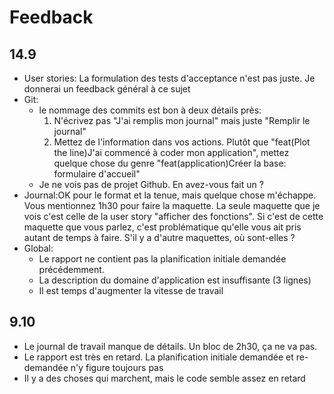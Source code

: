 # Feedback

## 14.9

- User stories: La formulation des tests d'acceptance n'est pas juste. Je donnerai un feedback général à ce sujet
- Git:
  - le nommage des commits est bon à deux détails près:
    1. N'écrivez pas "J'ai remplis mon journal" mais juste "Remplir le journal"
    2. Mettez de l'information dans vos actions. Plutôt que "feat(Plot the line)J'ai commencé à coder mon application", mettez quelque chose du genre "feat(application)Créer la base: formulaire d'accueil"
  - Je ne vois pas de projet Github. En avez-vous fait un ?
- Journal:OK pour le format et la tenue, mais quelque chose m'échappe. Vous mentionnez 1h30 pour faire la maquette. La seule maquette que je vois c'est celle de la user story "afficher des fonctions". Si c'est de cette maquette que vous parlez, c'est problématique qu'elle vous ait pris autant de temps à faire. S'il y a d'autre maquettes, où sont-elles ?
- Global:
  - Le rapport ne contient pas la planification initiale demandée précédemment.
  - La description du domaine d'application est insuffisante (3 lignes)
  - Il est temps d'augmenter la vitesse de travail

## 9.10

- Le journal de travail manque de détails. Un bloc de 2h30, ça ne va pas.
- Le rapport est très en retard. La planification initiale demandée et re-demandée n'y figure toujours pas
- Il y a des choses qui marchent, mais le code semble assez en retard
